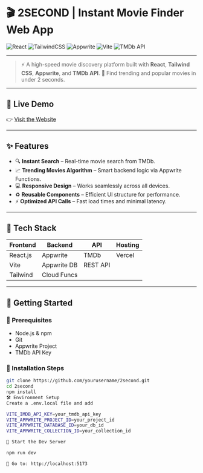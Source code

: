 # 🎬 2SECOND | Instant Movie Finder Web App

![React](https://img.shields.io/badge/React.js-61DAFB?style=flat&logo=react&logoColor=black)
![TailwindCSS](https://img.shields.io/badge/Tailwind_CSS-06B6D4?style=flat&logo=tailwind-css&logoColor=white)
![Appwrite](https://img.shields.io/badge/Appwrite-FD366E?style=flat&logo=appwrite&logoColor=white)
![Vite](https://img.shields.io/badge/Vite-646CFF?style=flat&logo=vite&logoColor=white)
![TMDb API](https://img.shields.io/badge/TMDb_API-01B4E4?style=flat&logo=themoviedatabase&logoColor=white)

---

> ⚡ A high-speed movie discovery platform built with **React**, **Tailwind CSS**, **Appwrite**, and **TMDb API**.
> 🚀 Find trending and popular movies in under 2 seconds.

---

## 🔗 Live Demo

👉 [Visit the Website](https://2-second.vercel.app)

---

## ✨ Features

- 🔍 **Instant Search** – Real-time movie search from TMDb.
- 📈 **Trending Movies Algorithm** – Smart backend logic via Appwrite Functions.
- 💻 **Responsive Design** – Works seamlessly across all devices.
- ♻️ **Reusable Components** – Efficient UI structure for performance.
- ⚡ **Optimized API Calls** – Fast load times and minimal latency.

---

## 🧰 Tech Stack

| Frontend   | Backend     | API        | Hosting  |
|------------|-------------|------------|----------|
| React.js   | Appwrite    | TMDb       | Vercel   |
| Vite       | Appwrite DB | REST API   |          |
| Tailwind   | Cloud Funcs |            |          |

---

## 🧪 Getting Started

### 🔧 Prerequisites

- Node.js & npm
- Git
- Appwrite Project
- TMDb API Key

### 🚀 Installation Steps

```bash
git clone https://github.com/yourusername/2second.git
cd 2second
npm install
🛠️ Environment Setup
Create a .env.local file and add

VITE_IMDB_API_KEY=your_tmdb_api_key
VITE_APPWRITE_PROJECT_ID=your_project_id
VITE_APPWRITE_DATABASE_ID=your_db_id
VITE_APPWRITE_COLLECTION_ID=your_collection_id

🧿 Start the Dev Server

npm run dev

🔗 Go to: http://localhost:5173